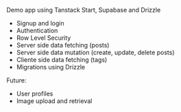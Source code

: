 Demo app using Tanstack Start, Supabase and Drizzle

- Signup and login
- Authentication
- Row Level Security
- Server side data fetching (posts)
- Server side data mutation (create, update, delete posts)
- Cliente side data fetching (tags)
- Migrations using Drizzle

Future:

- User profiles
- Image upload and retrieval
